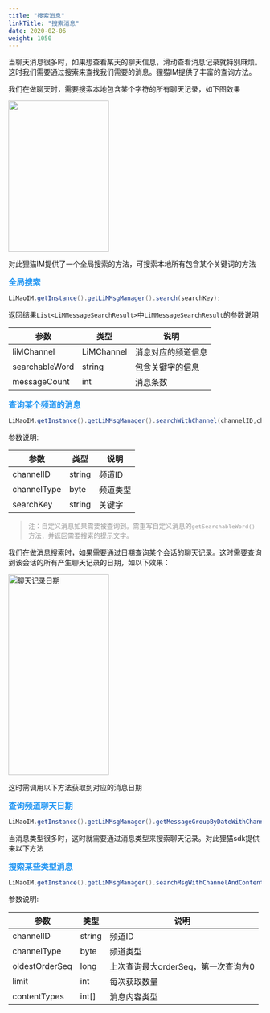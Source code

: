```yaml
---
title: "搜索消息"
linkTitle: "搜索消息"
date: 2020-02-06
weight: 1050
---
```


当聊天消息很多时，如果想查看某天的聊天信息，滑动查看消息记录就特别麻烦。这时我们需要通过搜索来查找我们需要的消息。狸猫IM提供了丰富的查询方法。

我们在做聊天时，需要搜索本地包含某个字符的所有聊天记录，如下图效果

<img src='../search_all_msg.jpg' width=200 height=300>

对此狸猫IM提供了一个全局搜索的方法，可搜索本地所有包含某个关键词的方法

**<font color='#2196F3' size=3>全局搜索</font>**
```java
LiMaoIM.getInstance().getLiMMsgManager().search(searchKey);
```
返回结果`List<LiMMessageSearchResult>`中`LiMMessageSearchResult`的参数说明

| 参数           | 类型       | 说明               |
| -------------- | ---------- | ------------------ |
| liMChannel     | LiMChannel | 消息对应的频道信息 |
| searchableWord | string     | 包含关键字的信息   |
| messageCount   | int        | 消息条数           |


**<font color='#2196F3' size=3>查询某个频道的消息</font>**
```java
LiMaoIM.getInstance().getLiMMsgManager().searchWithChannel(channelID,channelType,searchKey);
```

参数说明:

| 参数        | 类型   | 说明     |
| ----------- | ------ | -------- |
| channelID   | string | 频道ID   |
| channelType | byte   | 频道类型 |
| searchKey   | string | 关键字   |

><font color='#999' size=2>注：自定义消息如果需要被查询到。需重写自定义消息的`getSearchableWord()`方法，并返回需要搜索的提示文字。</font>

我们在做消息搜索时，如果需要通过日期查询某个会话的聊天记录。这时需要查询到该会话的所有产生聊天记录的日期，如以下效果：

<img src='../chat_history_date.jpg' width="200" height="400" alt="聊天记录日期"/>

这时需调用以下方法获取到对应的消息日期

**<font color='#2196F3' size=3>查询频道聊天日期</font>**

```java
LiMaoIM.getInstance().getLiMMsgManager().getMessageGroupByDateWithChannel(channelID, channelType);
```

当消息类型很多时，这时就需要通过消息类型来搜索聊天记录。对此狸猫sdk提供来以下方法

**<font color='#2196F3' size=3>搜索某些类型消息</font>**
```java
LiMaoIM.getInstance().getLiMMsgManager().searchMsgWithChannelAndContentTypes(channelID, channelType, oldestOrderSeq, 20, types);
```

参数说明:

| 参数           | 类型   | 说明                                |
| -------------- | ------ | ----------------------------------- |
| channelID      | string | 频道ID                              |
| channelType    | byte   | 频道类型                            |
| oldestOrderSeq | long   | 上次查询最大orderSeq，第一次查询为0 |
| limit          | int    | 每次获取数量                        |
| contentTypes   | int[]  | 消息内容类型                        |
